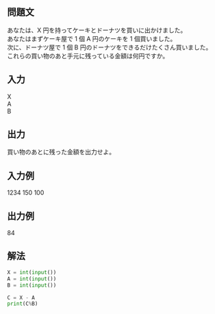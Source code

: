 ## 問題文
あなたは、X 円を持ってケーキとドーナツを買いに出かけました。  
あなたはまずケーキ屋で 1 個 A 円のケーキを 
1 個買いました。  
次に、ドーナツ屋で 1 個 B 円のドーナツをできるだけたくさん買いました。  
これらの買い物のあと手元に残っている金額は何円ですか。
## 入力
X  
A  
B
## 出力
買い物のあとに残った金額を出力せよ。
## 入力例
1234
150
100
## 出力例
84
## 解法

```python
X = int(input())
A = int(input())
B = int(input())

C = X - A
print(C%B) 